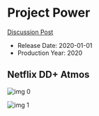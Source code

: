 # Project Power

[Discussion Post](https://www.avsforum.com/threads/bass-eq-for-filtered-movies.2995212/post-60037270)

* Release Date: 2020-01-01
* Production Year: 2020

## Netflix DD+ Atmos

![img 0](https://i.imgur.com/iqvm8u9.jpg)

![img 1](https://i.imgur.com/g6VybBn.png)

